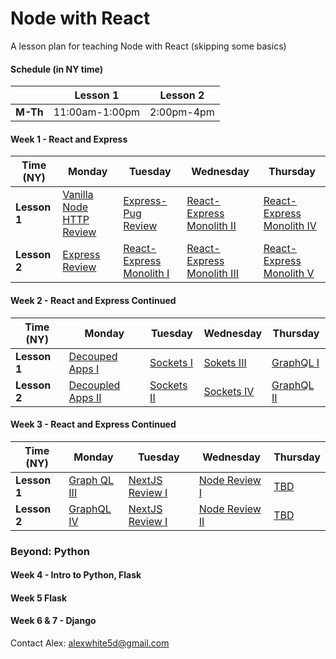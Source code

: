 # Node with React

A lesson plan for teaching Node with React (skipping some basics)

#### Schedule (in NY time)

|          | Lesson 1        | Lesson 2    |  
|----------|-----------------|-------------|
| **M-Th** | 11:00am-1:00pm  | 2:00pm-4pm |


#### Week 1 - React and Express
Time (NY)    | Monday                           |    Tuesday                       | Wednesday                          | Thursday                          |
-------------|----------------------------------|----------------------------------|------------------------------------|-----------------------------------|
**Lesson 1** | [Vanilla Node HTTP Review][1-1A] | [Express-Pug Review][1-2A]       | [React-Express Monolith II][1-3A]  | [React-Express Monolith IV][1-4A] | 
**Lesson 2** | [Express Review][1-1B]           | [React-Express Monolith I][1-2B] | [React-Express Monolith III][1-3B] | [React-Express Monolith V][1-4B]  |


<!--- MONDAY --->
[1-1A]: https://github.com/awhit012/Node-React/blob/master/week-1/vanilla-node-review.md
[1-1B]: https://github.com/awhit012/Node-React/blob/master/week-1/express-review.md
<!--- TUESDAY --->
[1-2A]: https://github.com/awhit012/Node-React/blob/master/week-1/express-pug-review.md
[1-2B]: #
<!--- WEDNESDAY --->
[1-3A]: #
[1-3B]: #
<!--- THURSDAY --->
[1-4A]: #
[1-4B]: #

#### Week 2 - React and Express Continued

Time (NY)    | Monday                    | Tuesday            | Wednesday          | Thursday          |
-------------|---------------------------|--------------------|--------------------|-------------------|
**Lesson 1** | [Decouped Apps I][1-1A]   | [Sockets I][1-2A]  | [Sokets III][1-3A] | [GraphQL I][1-4A] | 
**Lesson 2** | [Decoupled Apps II][1-1B] | [Sockets II][1-2B] | [Sockets IV][1-3B] | [GraphQL II][1-4B]|


<!--- MONDAY --->
[2-1A]: #
[2-1B]: #
<!--- TUESDAY --->
[2-2A]: #
[2-2B]: #
<!--- WEDNESDAY --->
[2-3A]: #
[2-3B]: #
<!--- THURSDAY --->
[2-4A]: #
[2-4B]: #

#### Week 3 - React and Express Continued
  
Time (NY)    | Monday               | Tuesday                 | Wednesday              | Thursday   |
-------------|----------------------|-------------------------|------------------------|------------|
**Lesson 1** | [Graph QL III][1-1A] | [NextJS Review I][1-2A] | [Node Review I][1-3A]  | [TBD][1-4A]| 
**Lesson 2** | [GraphQL IV][1-1B]   | [NextJS Review I][1-2B] | [Node Review II][1-3B] | [TBD][1-4B]|


<!--- MONDAY --->
[3-1A]: #
[3-1B]: #
<!--- TUESDAY --->
[3-2A]: #
[3-2B]: #
<!--- WEDNESDAY --->
[3-3A]: #
[3-3B]: #
<!--- THURSDAY --->
[3-4A]: #
[3-4B]: #

### Beyond: Python

#### Week 4 - Intro to Python, Flask

#### Week 5 Flask

#### Week 6 & 7 - Django



Contact Alex: alexwhite5d@gmail.com
